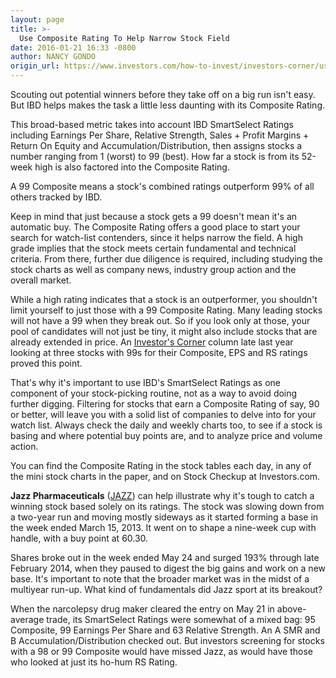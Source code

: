 ```yaml
---
layout: page
title: >-
  Use Composite Rating To Help Narrow Stock Field
date: 2016-01-21 16:33 -0800
author: NANCY GONDO
origin_url: https://www.investors.com/how-to-invest/investors-corner/use-composite-rating-to-help-narrow-stock-field
---
```





Scouting out potential winners before they take off on a big run isn't easy. But IBD helps makes the task a little less daunting with its Composite Rating.


This broad-based metric takes into account IBD SmartSelect Ratings including Earnings Per Share, Relative Strength, Sales + Profit Margins + Return On Equity and Accumulation/Distribution, then assigns stocks a number ranging from 1 (worst) to 99 (best). How far a stock is from its 52-week high is also factored into the Composite Rating.


A 99 Composite means a stock's combined ratings outperform 99% of all others tracked by IBD.


Keep in mind that just because a stock gets a 99 doesn't mean it's an automatic buy. The Composite Rating offers a good place to start your search for watch-list contenders, since it helps narrow the field. A high grade implies that the stock meets certain fundamental and technical criteria. From there, further due diligence is required, including studying the stock charts as well as company news, industry group action and the overall market.


While a high rating indicates that a stock is an outperformer, you shouldn't limit yourself to just those with a 99 Composite Rating. Many leading stocks will not have a 99 when they break out. So if you look only at those, your pool of candidates will not just be tiny, it might also include stocks that are already extended in price. An [Investor's Corner](http://education.investors.com/investors-corner/782978-3-perfect-score-stocks.htm?ntt=perfect+score) column late last year looking at three stocks with 99s for their Composite, EPS and RS ratings proved this point.


That's why it's important to use IBD's SmartSelect Ratings as one component of your stock-picking routine, not as a way to avoid doing further digging. Filtering for stocks that earn a Composite Rating of say, 90 or better, will leave you with a solid list of companies to delve into for your watch list. Always check the daily and weekly charts too, to see if a stock is basing and where potential buy points are, and to analyze price and volume action.


You can find the Composite Rating in the stock tables each day, in any of the mini stock charts in the paper, and on Stock Checkup at Investors.com.


**Jazz Pharmaceuticals** ([JAZZ](https://research.investors.com/quote.aspx?symbol=JAZZ)) can help illustrate why it's tough to catch a winning stock based solely on its ratings. The stock was slowing down from a two-year run and moving mostly sideways as it started forming a base in the week ended March 15, 2013. It went on to shape a nine-week cup with handle, with a buy point at 60.30.


Shares broke out in the week ended May 24 and surged 193% through late February 2014, when they paused to digest the big gains and work on a new base. It's important to note that the broader market was in the midst of a multiyear run-up. What kind of fundamentals did Jazz sport at its breakout?


When the narcolepsy drug maker cleared the entry on May 21 in above-average trade, its SmartSelect Ratings were somewhat of a mixed bag: 95 Composite, 99 Earnings Per Share and 63 Relative Strength. An A SMR and B Accumulation/Distribution checked out. But investors screening for stocks with a 98 or 99 Composite would have missed Jazz, as would have those who looked at just its ho-hum RS Rating.




